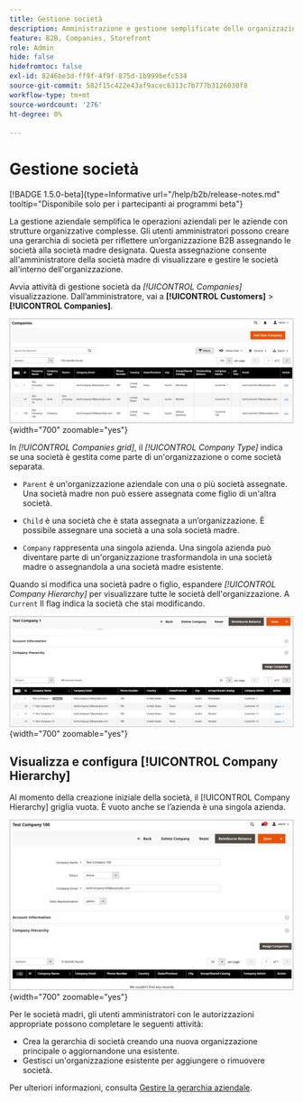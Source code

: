 ```yaml
---
title: Gestione società
description: Amministrazione e gestione semplificate delle organizzazioni B2B con modelli operativi complessi.
feature: B2B, Companies, Storefront
role: Admin
hide: false
hidefromtoc: false
exl-id: 8246be3d-ff9f-4f9f-875d-1b999befc534
source-git-commit: 582f15c422e43af9acec6313c7b777b3126030f8
workflow-type: tm+mt
source-wordcount: '276'
ht-degree: 0%

---
```


# Gestione società

[!BADGE 1.5.0-beta]{type=Informative url="/help/b2b/release-notes.md" tooltip="Disponibile solo per i partecipanti ai programmi beta"}

La gestione aziendale semplifica le operazioni aziendali per le aziende con strutture organizzative complesse. Gli utenti amministratori possono creare una gerarchia di società per riflettere un’organizzazione B2B assegnando le società alla società madre designata. Questa assegnazione consente all&#39;amministratore della società madre di visualizzare e gestire le società all&#39;interno dell&#39;organizzazione.

Avvia attività di gestione società da *[!UICONTROL Companies]* visualizzazione. Dall’amministratore, vai a  **[!UICONTROL Customers]** > **[!UICONTROL Companies]**.

![Griglia B2B Manage Companies](./assets/companies-grid-view.png){width="700" zoomable="yes"}

In *[!UICONTROL Companies grid]*, il *[!UICONTROL Company Type]* indica se una società è gestita come parte di un&#39;organizzazione o come società separata.

- `Parent` è un&#39;organizzazione aziendale con una o più società assegnate. Una società madre non può essere assegnata come figlio di un&#39;altra società.

- `Child` è una società che è stata assegnata a un’organizzazione. È possibile assegnare una società a una sola società madre.

- `Company` rappresenta una singola azienda. Una singola azienda può diventare parte di un&#39;organizzazione trasformandola in una società madre o assegnandola a una società madre esistente.

Quando si modifica una società padre o figlio, espandere *[!UICONTROL Company Hierarchy]* per visualizzare tutte le società dell&#39;organizzazione. A `Current` Il flag indica la società che stai modificando.

![Griglia gerarchia società B2B](./assets/company-detail-hierarchy-current-flag.png){width="700" zoomable="yes"}


## Visualizza e configura [!UICONTROL Company Hierarchy]

Al momento della creazione iniziale della società, il [!UICONTROL Company Hierarchy] griglia vuota. È vuoto anche se l’azienda è una singola azienda.

![Griglia gerarchia società B2B](./assets/company-hierarchy-grid.png){width="700" zoomable="yes"}

Per le società madri, gli utenti amministratori con le autorizzazioni appropriate possono completare le seguenti attività:

- Crea la gerarchia di società creando una nuova organizzazione principale o aggiornandone una esistente.
- Gestisci un&#39;organizzazione esistente per aggiungere o rimuovere società.

Per ulteriori informazioni, consulta [Gestire la gerarchia aziendale](assign-companies.md).
